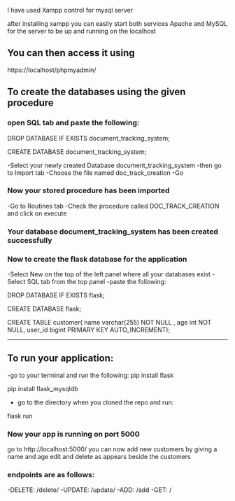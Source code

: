 
I have used Xampp control for mysql server

after installing xampp you can easily start both services 
Apache and MySQL for the server to be up and running on the localhost

## You can then access it using 
https://localhost/phpmyadmin/



## To create the databases using the given procedure 

### open SQL tab and paste the following:

DROP DATABASE IF EXISTS document_tracking_system;


CREATE DATABASE document_tracking_system;


-Select your newly created Database document_tracking_system
-then go to Import tab 
-Choose the file named doc_track_creation
-Go 

### Now your stored procedure has been imported 

-Go to Routines tab 
-Check the procedure called DOC_TRACK_CREATION and click on execute 

### Your database document_tracking_system has been created successfully 

### Now to create the flask database for the application 

-Select New on the top of the left panel where all your databases exist
-Select SQL tab from the top panel 
-paste the following:

DROP DATABASE IF EXISTS flask;

CREATE DATABASE flask;

CREATE TABLE customer(
name varchar(255) NOT NULL ,
age int NOT NULL,
user_id bigint PRIMARY KEY AUTO_INCREMENT);

------------------------------------------------------
## To run your application:

-go to your terminal and run the following: 
pip install flask

pip install flask_mysqldb


- go to the directory when you cloned the repo and run:

flask run

### Now your app is running on port 5000 
go to http://localhost:5000/ 
you can now add new customers by giving a name and age 
edit and delete as appears beside the customers 

### endpoints are as follows:
-DELETE: /delete/<id>
-UPDATE: /update/<id>
-ADD: /add
-GET: /

